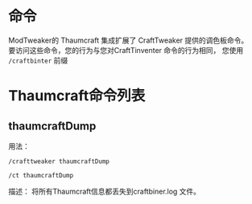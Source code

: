 # 命令

ModTweaker的 Thaumcraft 集成扩展了 CraftTweaker 提供的调色板命令。  
要访问这些命令，您的行为与您对CraftTinventer 命令的行为相同， 您使用 `/craftbinter` 前缀

# Thaumcraft命令列表

## thaumcraftDump

用法：

`/crafttweaker thaumcraftDump`

`/ct thaumcraftDump`

描述： 将所有Thaumcraft信息都丢失到craftbiner.log 文件。